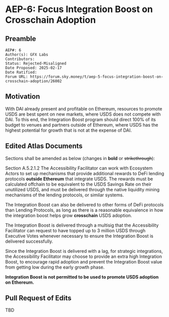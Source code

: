 # AEP-6: Focus Integration Boost on Crosschain Adoption

## Preamble

```
AEP#: 6
Author(s): GFX Labs
Contributors:
Status: Rejected-Misaligned
Date Proposed: 2025-02-17
Date Ratified:
Forum URL: https://forum.sky.money/t/aep-5-focus-integration-boost-on-crosschain-adoption/26002
```

## Motivation

With DAI already present and profitable on Ethereum, resources to promote USDS are best spent on new markets, where USDS does not compete with DAI. To this end, the Integration Boost program should direct 100% of its budget to venues and partners outside of Ethereum, where USDS has the highest potential for growth that is not at the expense of DAI.

## Edited Atlas Documents

Sections shall be amended as below (changes in **bold** or ~~strikethrough~~):

Section A.5.2.1.2
The Accessibility Facilitator can work with Ecosystem Actors to set up mechanisms that provide additional rewards to DeFi lending protocols **outside Ethereum** that integrate USDS. The rewards must be calculated offchain to be equivalent to the USDS Savings Rate on their unutilized USDS, and must be delivered through the native liquidity mining mechanisms of the lending protocols, or similar systems.

The Integration Boost can also be delivered to other forms of DeFi protocols than Lending Protocols, as long as there is a reasonable equivalence in how the integration boost helps grow **crosschain** USDS adoption.

The Integration Boost is delivered through a multisig that the Accessibility Facilitator can request to have topped up to 3 million USDS through Executive Votes whenever necessary to ensure the Integration Boost is delivered successfully.

Since the Integration Boost is delivered with a lag, for strategic integrations, the Accessibility Facilitator may choose to provide an extra high Integration Boost, to encourage rapid adoption and prevent the Integration Boost value from getting low during the early growth phase.

**Integration Boost is not permitted to be used to promote USDS adoption on Ethereum.**

## Pull Request of Edits

TBD